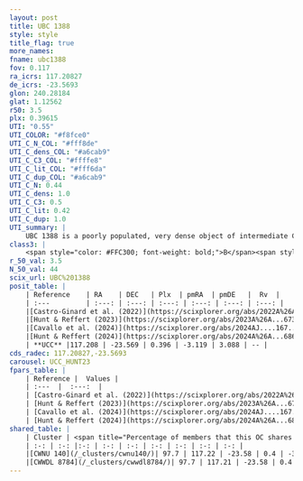 ```yaml
---
layout: post
title: UBC 1388
style: style
title_flag: true
more_names: 
fname: ubc1388
fov: 0.117
ra_icrs: 117.20827
de_icrs: -23.5693
glon: 240.28184
glat: 1.12562
r50: 3.5
plx: 0.39615
UTI: "0.55"
UTI_COLOR: "#f8fce0"
UTI_C_N_COL: "#fff8de"
UTI_C_dens_COL: "#a6cab9"
UTI_C_C3_COL: "#ffffe8"
UTI_C_lit_COL: "#fff6da"
UTI_C_dup_COL: "#a6cab9"
UTI_C_N: 0.44
UTI_C_dens: 1.0
UTI_C_C3: 0.5
UTI_C_lit: 0.42
UTI_C_dup: 1.0
UTI_summary: |
    UBC 1388 is a poorly populated, very dense object of intermediate C3 quality. It was recently reported in the literature. This object shares a large percentage of members with 2 later reported entries.
class3: |
    <span style="color: #FFC300; font-weight: bold;">B</span><span style="color: #FFC300; font-weight: bold;">B</span>
r_50_val: 3.5
N_50_val: 44
scix_url: UBC%201388
posit_table: |
    | Reference    | RA    | DEC   | Plx  | pmRA  | pmDE   |  Rv  |
    | :---         | :---: | :---: | :---: | :---: | :---: | :---: |
    |[Castro-Ginard et al. (2022)](https://scixplorer.org/abs/2022A%26A...661A.118C) | 117.2 | -23.59 | 0.4 | -3.12 | 3.11 | -- |
    |[Hunt & Reffert (2023)](https://scixplorer.org/abs/2023A%26A...673A.114H) | 117.196 | -23.561 | 0.401 | -3.131 | 3.091 | -- |
    |[Cavallo et al. (2024)](https://scixplorer.org/abs/2024AJ....167...12C) | 117.196 | -23.57 | 0.402 | -- | -- | -- |
    |[Hunt & Reffert (2024)](https://scixplorer.org/abs/2024A%26A...686A..42H) | 117.196 | -23.561 | 0.401 | -3.131 | 3.091 | -- |
    | **UCC** |117.208 | -23.569 | 0.396 | -3.119 | 3.088 | -- | 
cds_radec: 117.20827,-23.5693
carousel: UCC_HUNT23
fpars_table: |
    | Reference |  Values |
    | :---  |  :---:  |
    | [Castro-Ginard et al. (2022)](https://scixplorer.org/abs/2022A%26A...661A.118C) | `AV=1.628, Dist=2693, logAge=8.015` |
    | [Hunt & Reffert (2023)](https://scixplorer.org/abs/2023A%26A...673A.114H) | `AV50=1.606, diffAV50=1.265, MOD50=11.806, logAge50=8.31` |
    | [Cavallo et al. (2024)](https://scixplorer.org/abs/2024AJ....167...12C) | `AV50=1.9, dMod50=11.98, logAge50=8.37, [Fe/H]50=0.19` |
    | [Hunt & Reffert (2024)](https://scixplorer.org/abs/2024A%26A...686A..42H) | `MassJ=254.334` |
shared_table: |
    | Cluster | <span title="Percentage of members that this OC shares with the ones listed">%</span>   | RA   | DEC   | Plx   | pmRA  | pmDE  | Rv | UTI |
    | :-: | :-: |:-: | :-: | :-: | :-: | :-: | :-: | :-: |
    |[CWNU 140](/_clusters/cwnu140/)| 97.7 | 117.22 | -23.58 | 0.4 | -3.14 | 3.08 | 75.18 |0.06 |
    |[CWWDL 8784](/_clusters/cwwdl8784/)| 97.7 | 117.21 | -23.58 | 0.4 | -3.12 | 3.07 | -- |0.08 |
---
```

